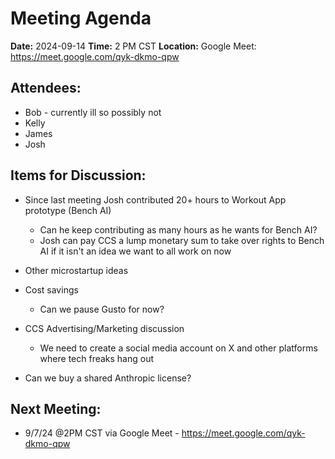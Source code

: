 # Meeting Agenda

**Date:**  2024-09-14
**Time:**   2 PM CST
**Location:**  Google Meet: https://meet.google.com/qyk-dkmo-qpw

## Attendees:   
- Bob - currently ill so possibly not
- Kelly
- James
- Josh

## Items for Discussion:

- Since last meeting Josh contributed 20+ hours to Workout App prototype (Bench AI)
  - Can he keep contributing as many hours as he wants for Bench AI?
  - Josh can pay CCS a lump monetary sum to take over rights to Bench AI if it isn't an idea we want to all work on now
- Other microstartup ideas  
- Cost savings
  - Can we pause Gusto for now?
- CCS Advertising/Marketing discussion
  - We need to create a social media account on X and other platforms where tech freaks hang out

- Can we buy a shared Anthropic license?

## Next Meeting:

- 9/7/24 @2PM CST via Google Meet - https://meet.google.com/qyk-dkmo-qpw
